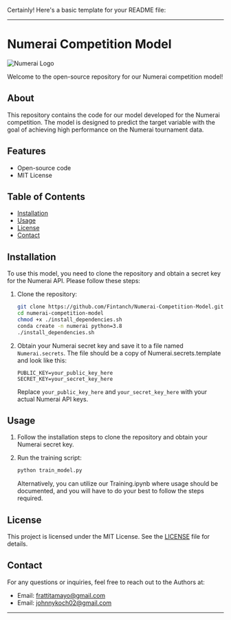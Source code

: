Certainly! Here's a basic template for your README file:

---

# Numerai Competition Model

![Numerai Logo](https://upload.wikimedia.org/wikipedia/commons/c/ce/Numerai_logo.png)

Welcome to the open-source repository for our Numerai competition model!

## About

This repository contains the code for our model developed for the Numerai competition. The model is designed to predict the target variable with the goal of achieving high performance on the Numerai tournament data.

## Features

- Open-source code
- MIT License

## Table of Contents

- [Installation](#installation)
- [Usage](#usage)
- [License](#license)
- [Contact](#contact)

## Installation

To use this model, you need to clone the repository and obtain a secret key for the Numerai API. Please follow these steps:

1. Clone the repository:

   ```bash
   git clone https://github.com/Fintanch/Numerai-Competition-Model.git
   cd numerai-competition-model
   chmod +x ./install_dependencies.sh
   conda create -n numerai python=3.8
   ./install_dependencies.sh
   ```

2. Obtain your Numerai secret key and save it to a file named `Numerai.secrets`. The file should be a copy of Numerai.secrets.template and look like this:

   ```
   PUBLIC_KEY=your_public_key_here
   SECRET_KEY=your_secret_key_here
   ```

   Replace `your_public_key_here` and `your_secret_key_here` with your actual Numerai API keys.

## Usage

1. Follow the installation steps to clone the repository and obtain your Numerai secret key.

2. Run the training script:

   ```bash
   python train_model.py
   ```

   Alternatively, you can utilize our Training.ipynb where usage should be documented, and you will have to do your best to follow the steps required.


## License

This project is licensed under the MIT License. See the [LICENSE](LICENSE) file for details.

## Contact

For any questions or inquiries, feel free to reach out to the Authors at:

- Email: frattitamayo@gmail.com
- Email: johnnykoch02@gmail.com

---
